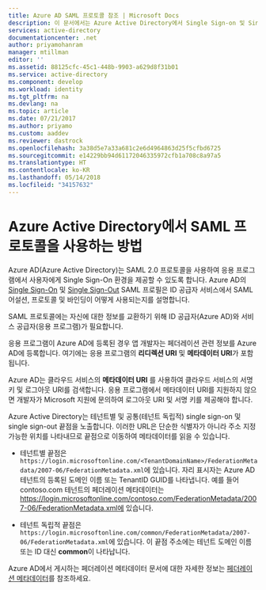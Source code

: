 ```yaml
---
title: Azure AD SAML 프로토콜 참조 | Microsoft Docs
description: 이 문서에서는 Azure Active Directory에서 Single Sign-on 및 Single Sign-Out SAML 프로필에 대한 개요를 제공합니다.
services: active-directory
documentationcenter: .net
author: priyamohanram
manager: mtillman
editor: ''
ms.assetid: 88125cfc-45c1-448b-9903-a629d8f31b01
ms.service: active-directory
ms.component: develop
ms.workload: identity
ms.tgt_pltfrm: na
ms.devlang: na
ms.topic: article
ms.date: 07/21/2017
ms.author: priyamo
ms.custom: aaddev
ms.reviewer: dastrock
ms.openlocfilehash: 3a38d5e7a33a681c2e6d4964863d25f5cfbd6725
ms.sourcegitcommit: e14229bb94d61172046335972cfb1a708c8a97a5
ms.translationtype: HT
ms.contentlocale: ko-KR
ms.lasthandoff: 05/14/2018
ms.locfileid: "34157632"
---
```

# <a name="how-azure-active-directory-uses-the-saml-protocol"></a>Azure Active Directory에서 SAML 프로토콜을 사용하는 방법
Azure AD(Azure Active Directory)는 SAML 2.0 프로토콜을 사용하여 응용 프로그램에서 사용자에게 Single Sign-On 환경을 제공할 수 있도록 합니다. Azure AD의 [Single Sign-On](active-directory-single-sign-on-protocol-reference.md) 및 [Single Sign-Out](active-directory-single-sign-out-protocol-reference.md) SAML 프로필은 ID 공급자 서비스에서 SAML 어설션, 프로토콜 및 바인딩이 어떻게 사용되는지를 설명합니다.

SAML 프로토콜에는 자신에 대한 정보를 교환하기 위해 ID 공급자(Azure AD)와 서비스 공급자(응용 프로그램)가 필요합니다.

응용 프로그램이 Azure AD에 등록된 경우 앱 개발자는 페더레이션 관련 정보를 Azure AD에 등록합니다. 여기에는 응용 프로그램의 **리디렉션 URI** 및 **메타데이터 URI**가 포함됩니다.

Azure AD는 클라우드 서비스의 **메타데이터 URI** 를 사용하여 클라우드 서비스의 서명 키 및 로그아웃 URI를 검색합니다. 응용 프로그램에서 메타데이터 URI를 지원하지 않으면 개발자가 Microsoft 지원에 문의하여 로그아웃 URI 및 서명 키를 제공해야 합니다.

Azure Active Directory는 테넌트별 및 공통(테넌트 독립적) single sign-on 및 single sign-out 끝점을 노출합니다. 이러한 URL은 단순한 식별자가 아니라 주소 지정 가능한 위치를 나타내므로 끝점으로 이동하여 메타데이터를 읽을 수 있습니다.

* 테넌트별 끝점은 `https://login.microsoftonline.com/<TenantDomainName>/FederationMetadata/2007-06/FederationMetadata.xml`에 있습니다. <TenantDomainName> 자리 표시자는 Azure AD 테넌트의 등록된 도메인 이름 또는 TenantID GUID를 나타냅니다. 예를 들어 contoso.com 테넌트의 페더레이션 메타데이터는 https://login.microsoftonline.com/contoso.com/FederationMetadata/2007-06/FederationMetadata.xml에 있습니다.

* 테넌트 독립적 끝점은 `https://login.microsoftonline.com/common/FederationMetadata/2007-06/FederationMetadata.xml`에 있습니다. 이 끝점 주소에는 테넌트 도메인 이름 또는 ID 대신 **common**이 나타납니다.

Azure AD에서 게시하는 페더레이션 메타데이터 문서에 대한 자세한 정보는 [페더레이션 메타데이터](active-directory-federation-metadata.md)를 참조하세요.
